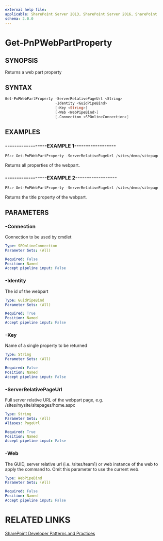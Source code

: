 ```yaml
---
external help file:
applicable: SharePoint Server 2013, SharePoint Server 2016, SharePoint Online
schema: 2.0.0
---
```

# Get-PnPWebPartProperty

## SYNOPSIS
Returns a web part property

## SYNTAX 

```powershell
Get-PnPWebPartProperty -ServerRelativePageUrl <String>
                       -Identity <GuidPipeBind>
                       [-Key <String>]
                       [-Web <WebPipeBind>]
                       [-Connection <SPOnlineConnection>]
```

## EXAMPLES

### ------------------EXAMPLE 1------------------
```powershell
PS:> Get-PnPWebPartProperty -ServerRelativePageUrl /sites/demo/sitepages/home.aspx -Identity ccd2c98a-c9ae-483b-ae72-19992d583914
```

Returns all properties of the webpart.

### ------------------EXAMPLE 2------------------
```powershell
PS:> Get-PnPWebPartProperty -ServerRelativePageUrl /sites/demo/sitepages/home.aspx -Identity ccd2c98a-c9ae-483b-ae72-19992d583914 -Key "Title"
```

Returns the title property of the webpart.

## PARAMETERS

### -Connection
Connection to be used by cmdlet

```yaml
Type: SPOnlineConnection
Parameter Sets: (All)

Required: False
Position: Named
Accept pipeline input: False
```

### -Identity
The id of the webpart

```yaml
Type: GuidPipeBind
Parameter Sets: (All)

Required: True
Position: Named
Accept pipeline input: False
```

### -Key
Name of a single property to be returned

```yaml
Type: String
Parameter Sets: (All)

Required: False
Position: Named
Accept pipeline input: False
```

### -ServerRelativePageUrl
Full server relative URL of the webpart page, e.g. /sites/mysite/sitepages/home.aspx

```yaml
Type: String
Parameter Sets: (All)
Aliases: PageUrl

Required: True
Position: Named
Accept pipeline input: False
```

### -Web
The GUID, server relative url (i.e. /sites/team1) or web instance of the web to apply the command to. Omit this parameter to use the current web.

```yaml
Type: WebPipeBind
Parameter Sets: (All)

Required: False
Position: Named
Accept pipeline input: False
```

# RELATED LINKS

[SharePoint Developer Patterns and Practices](http://aka.ms/sppnp)